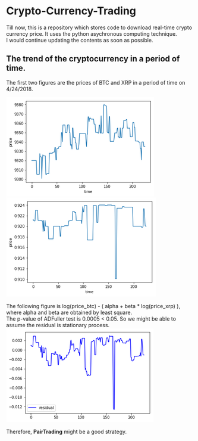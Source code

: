 # Crypto-Currency-Trading
Till now, this is a repository which stores code to download real-time crypto currency price. It uses the python asychronous computing technique. <br>
I would continue updating the contents as soon as possible.

## The trend of the cryptocurrency in a period of time.
The first two figures are the prices of BTC and XRP in a period of time on 4/24/2018. <br>

![](https://github.com/randysuen1991/Crypto-Currency-Trading/blob/master/figures/btc.png)
![](https://github.com/randysuen1991/Crypto-Currency-Trading/blob/master/figures/xrp.png)<br>

The following figure is log(price_btc) - ( alpha + beta * log(price_xrp) ), where alpha and beta are obtained by least square.<br>
The p-value of ADFuller test is 0.0005 < 0.05. So we might be able to assume the residual is stationary process.
![](https://github.com/randysuen1991/Crypto-Currency-Trading/blob/master/figures/res_btc_xrp.png)

Therefore, **PairTrading** might be a good strategy.